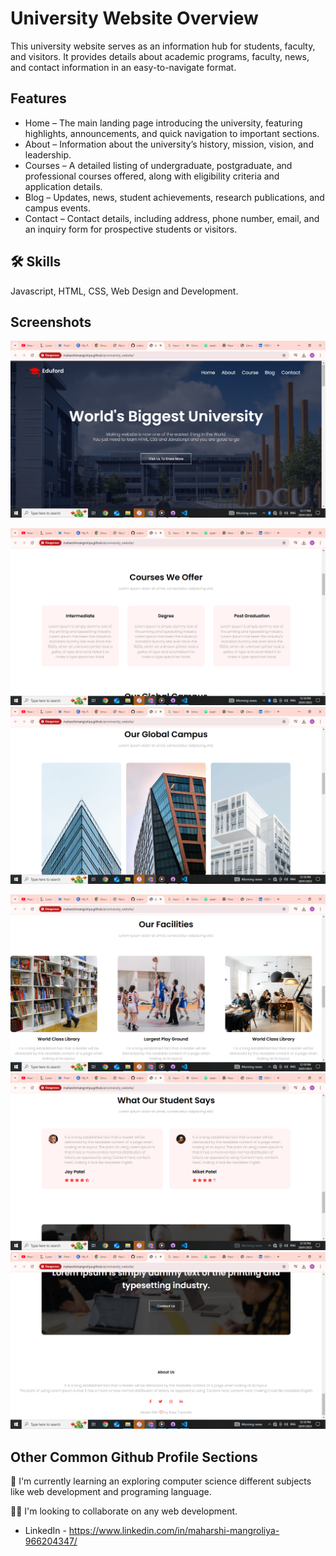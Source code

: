 
# University Website Overview

This university website serves as an information hub for students, faculty, and visitors. It provides details about academic programs, faculty, news, and contact information in an easy-to-navigate format.

## Features

- Home – The main landing page introducing the university, featuring highlights, announcements, and quick navigation to important sections.
- About – Information about the university’s history, mission, vision, and leadership.
- Courses – A detailed listing of undergraduate, postgraduate, and professional courses offered, along with eligibility criteria and application details.
- Blog – Updates, news, student achievements, research publications, and campus events.
- Contact – Contact details, including address, phone number, email, and an inquiry form for prospective students or visitors.
## 🛠 Skills
Javascript, HTML, CSS, Web Design and Development.


## Screenshots

![home page](https://github.com/maharshimangroliya/university_website/blob/main/Screenshots/home%20page.png)

![course page](https://github.com/maharshimangroliya/university_website/blob/main/Screenshots/course%20page.png)
![campus](https://github.com/maharshimangroliya/university_website/blob/main/Screenshots/campus%20page.png)

![facilities page](https://github.com/maharshimangroliya/university_website/blob/main/Screenshots/facilities%20page.png)
![student page](https://github.com/maharshimangroliya/university_website/blob/main/Screenshots/student%20page.png)
![aboutus page](https://github.com/maharshimangroliya/university_website/blob/main/Screenshots/aboutus%20page.png)


## Other Common Github Profile Sections

🧠 I'm currently learning an exploring computer science different subjects like web development and programing language.

👯‍♀️ I'm looking to collaborate  on any web development.

- LinkedIn - https://www.linkedin.com/in/maharshi-mangroliya-966204347/
